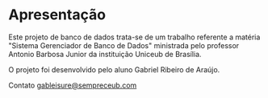 # Apresentação

Este projeto de banco de dados trata-se de um trabalho referente a matéria "Sistema Gerenciador de Banco de Dados" ministrada pelo professor Antonio Barbosa Junior da instituição Uniceub de Brasília.

O projeto foi desenvolvido pelo aluno Gabriel Ribeiro de Araújo.

Contato
gableisure@sempreceub.com

